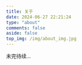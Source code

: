 ```yaml
---
title: 关于
date: 2024-06-27 22:21:24
type: "about"
comments: false
aside: false
top_img: /img/about_img.jpg
---
```


未完待续...
